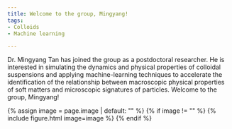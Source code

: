 ```yaml
---
title: Welcome to the group, Mingyang!
tags:
- Colloids
- Machine learning

---
```

Dr. Mingyang Tan has joined the group as a postdoctoral researcher. He is interested in simulating the dynamics and physical properties of colloidal suspensions and applying machine-learning techniques to accelerate the identification of the relationship between macroscopic physical properties of soft matters and microscopic signatures of particles. Welcome to the group, Mingyang!


{% assign image = page.image | default: "" %}
{% if image != "" %}
  {% include figure.html
    image=image
  %}
{% endif %}

